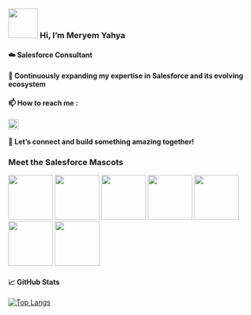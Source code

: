 ###  <img width="60" src="https://media.giphy.com/media/2hna1X2GUISud89rut/giphy.gif"> Hi, I’m Meryem Yahya
#### ☁️ Salesforce Consultant 
#### 🌱 Continuously expanding my expertise in Salesforce and its evolving ecosystem
#### 📫 How to reach me : 
 [<img align="left" src="https://raw.githubusercontent.com/yushi1007/yushi1007/main/images/linkedin.svg" alt="meryem-yahya | LinkedIn" width="21px"/>](https://www.linkedin.com/in/meryem-yahya/)

<br>

#### 🚀 Let’s connect and build something amazing together!

### Meet the Salesforce Mascots
<div display="flex">
 <img width="90" src="https://media.giphy.com/media/BOUVcd0qfWOBr7QIhS/giphy.gif">
 <img width="90" src="https://media.giphy.com/media/aeZmezn7deoX8tg6UB/giphy.gif">
 <img width="90" src="https://media.giphy.com/media/Jd8YHt3kggRhkIcz4W/giphy.gif">
 <img width="90" src="https://media.giphy.com/media/vChr03FpD9e9e751NW/giphy.gif">
 <img width="90" src="https://media.giphy.com/media/gre0ySsBYv7VAT0xUr/giphy.gif">
 <img width="90" src="https://media.giphy.com/media/i4DiB6zznlGG0Y8t9S/giphy.gif">
 <img width="90" src="https://media.giphy.com/media/eVOAqEADSRn7EuwLSU/giphy.gif">
 </div>

#### 📈 GitHub Stats
 [![Top Langs](https://github-readme-stats.vercel.app/api/top-langs/?username=MeryemYahya&layout=compact)](https://github.com/MeryemYahya)

<!---
MeryemYahya/MeryemYahya is a ✨ special ✨ repository because its `README.md` (this file) appears on your GitHub profile.
You can click the Preview link to take a look at your changes.
--->
